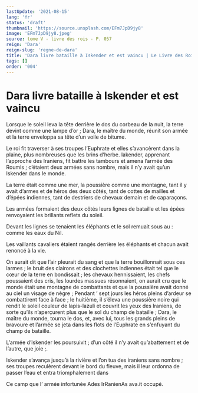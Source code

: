 ```yaml
---
lastUpdate: '2021-08-15'
lang: 'fr'
status: 'draft'
thumbnail: 'https://source.unsplash.com/EFm7JpD9jy8'
image: 'EFm7JpD9jy8.jpeg'
source: tome V - livre des rois - P. 057
reign: 'Dara'
reign-slug: 'regne-de-dara'
title: 'Dara livre bataille à Iskender et est vaincu | Le Livre des Rois | Shâhnâmeh'
tags: []
order: '004'
---
```


<!-- LTeX: language=fr -->

# Dara livre bataille à Iskender et est vaincu

Lorsque le soleil leva la tête derrière le dos du corbeau de la nuit, la terre devint comme une lampe d’or ; Dara, le maître du monde, réunit son armée et la terre enveloppa sa tête d’un voile de bitume.

Le roi fit traverser à ses troupes l’Euphrate et elles s’avancèrent dans la plaine, plus nombreuses que les brins d’herbe. lakender, apprenant l’approche des Iraniens, fit battre les tambours et amena l’armée des Roumis ; c’étaient deux armées sans nombre, mais il n’y avait qu’un Iskender dans le monde.

La terre était comme une mer, la poussière comme une montagne, tant il y avait d’armes et de héros des deux côtés, tant de cottes de mailles et d’épées indiennes, tant de destriers de chevaux demain et de caparaçons.

Les armées formaient des deux côtés leurs lignes de bataille et les épées renvoyaient les brillants reflets du soleil.

Devant les lignes se tenaient les éléphants et le sol remuait sous au : comme les eaux du Nil.

Les vaillants cavaliers étaient rangés derrière les éléphants et chacun avait renoncé à la vie.

On aurait dit que l’air pleurait du sang et que la terre bouillonnait sous ces larmes ; le bruit des clairons et des clochettes indiennes était tel que le cœur de la terre en bondissait ; les chevaux hennissaient, les chefs poussaient des cris, les lourdes massues résonnaient, on aurait cru que le monde était une montagne de combattants et que la poussière avait donné au ciel un visage de nègre ; Pendant ’
sept jours les héros pleins d’ardeur se combattirent face à face ; le huitième, il s’éleva une poussière noire qui rendit le soleil couleur de lapis-lazuli et couvrit les yeux des Iraniens, de sorte qu’ils n’aperçurent plus que le sol du champ de bataille ; Dara, le maître du monde, tourna le dos, et, avec lui, tous les grands pleins de bravoure et l’armée se jeta dans les flots de l’Euphrate en s’enfuyant du champ de bataille.

L’armée d’Iskender les poursuivit ; d’un côté il n’y avait qu’abattement et de l’autre, que joie ;.

Iskender s’avança jusqu’à la rivière et l’on tua des iraniens sans nombre ; ses troupes reculèrent devant le bord du fleuve, mais il leur ordonna de passer l’eau et entra triomphalement dans

Ce camp que l’ armée infortunée Ades IrRanienAs ava.it occupé.
